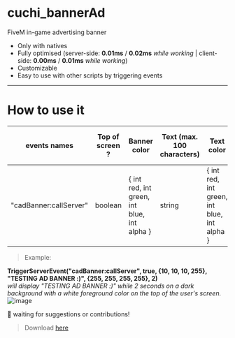 # cuchi_bannerAd
FiveM in-game advertising banner

+ Only with natives
+ Fully optimised (server-side: **0.01ms** / **0.02ms** *while working* | client-side: **0.00ms** / **0.01ms** *while working*)
+ Customizable
+ Easy to use with other scripts by triggering events

---
# How to use it
| events names           | Top of screen ? | Banner color                                | Text (max. 100 characters) | Text color                                  | Display duration (in seconds) |
|------------------------|-----------------|---------------------------------------------|----------------------------|---------------------------------------------|-------------------------------|
| "cadBanner:callServer" | boolean         | { int red, int green, int blue, int alpha } | string                     | { int red, int green, int blue, int alpha } | integer                       |
> Example:</br>

**TriggerServerEvent("cadBanner:callServer", true, {10, 10, 10, 255}, "TESTING AD BANNER :)", {255, 255, 255, 255}, 2)**</br>
*will display "TESTING AD BANNER :)" while 2 seconds on a dark background with a white foreground color on the top of the user's screen.*
![image](https://user-images.githubusercontent.com/42467470/133144593-78b4188f-10c7-467b-8eb1-92e4b3cc93bc.png)


🎉 waiting for suggestions or contributions!
> Download [here](https://github.com/Cu-chi/cuchi_adBanner/releases/download/1.1.0/cuchi_bannerAd.zip)
